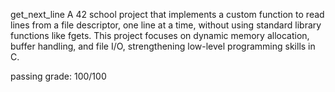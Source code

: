 get_next_line
A 42 school project that implements a custom function to read lines from a file descriptor, one line at a time, without using standard library functions like fgets. This project focuses on dynamic memory allocation, buffer handling, and file I/O, strengthening low-level programming skills in C.

passing grade: 100/100
